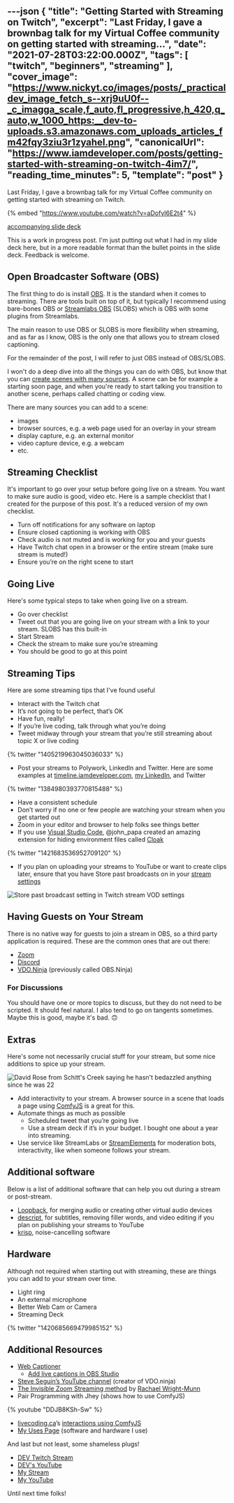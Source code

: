 ---json
{
  "title": "Getting Started with Streaming on Twitch",
  "excerpt": "Last Friday, I gave a brownbag talk for my Virtual Coffee community on getting started with streaming...",
  "date": "2021-07-28T03:22:00.000Z",
  "tags": [
    "twitch",
    "beginners",
    "streaming"
  ],
  "cover_image": "https://www.nickyt.co/images/posts/_practicaldev_image_fetch_s--xrj9uU0f--_c_imagga_scale,f_auto,fl_progressive,h_420,q_auto,w_1000_https:__dev-to-uploads.s3.amazonaws.com_uploads_articles_fm42fqy3ziu3r1zyahel.png",
  "canonicalUrl": "https://www.iamdeveloper.com/posts/getting-started-with-streaming-on-twitch-4im7/",
  "reading_time_minutes": 5,
  "template": "post"
}
---

Last Friday, I gave a brownbag talk for my Virtual Coffee community on getting started with streaming on Twitch.

{% embed "https://www.youtube.com/watch?v=aDofyI6E2t4" %}

[accompanying slide deck](https://iamdeveloper.com/stream2021)

This is a work in progress post. I'm just putting out what I had in my slide deck here, but in a more readable format than the bullet points in the slide deck. Feedback is welcome. 

## Open Broadcaster Software (OBS)

The first thing to do is install [OBS](https://obsproject.com). It is the standard when it comes to streaming. There are tools built on top of it, but typically I recommend using bare-bones OBS or [Streamlabs OBS](https://streamlabs.com) (SLOBS) which is OBS with some plugins from Streamlabs.

The main reason to use OBS or SLOBS is more flexibility when streaming, and as far as I know, OBS is the only one that allows you to stream closed captioning.

For the remainder of the post, I will refer to just OBS instead of OBS/SLOBS.

I won't do a deep dive into all the things you can do with OBS, but know that you can [create scenes with many sources](https://ryanharris.dev/2019-12-11-obs-scenes/). A scene can be for example a starting soon page, and when you're ready to start talking you transition to another scene, perhaps called chatting or coding view.

There are many sources you can add to a scene:
- images
- browser sources, e.g. a web page used for an overlay in your stream
- display capture, e.g. an external monitor
- video capture device, e.g. a webcam
- etc.

## Streaming Checklist

It's important to go over your setup before going live on a stream. You want to make sure audio is good, video etc. Here is a sample checklist that I created for the purpose of this post. It's a reduced version of my own checklist.

- Turn off notifications for any software on laptop
- Ensure closed captioning is working with OBS
- Check audio is not muted and is working for you and your guests
- Have Twitch chat open in a browser or the entire stream (make sure stream is muted!)
- Ensure you’re on the right scene to start

## Going Live

Here's some typical steps to take when going live on a stream.

- Go over checklist
- Tweet out that you are going live on your stream with a link to your stream. SLOBS has this built-in
- Start Stream
- Check the stream to make sure you’re streaming
- You should be good to go at this point

## Streaming Tips

Here are some streaming tips that I've found useful

- Interact with the Twitch chat
- It’s not going to be perfect, that’s OK
- Have fun, really!
- If you’re live coding, talk through what you’re doing
- Tweet midway through your stream that you’re still streaming about topic X or live coding

{% twitter "1405219963045036033" %}

- Post your streams to Polywork, LinkedIn and Twitter. Here are some examples at [timeline.iamdeveloper.com](https://timeline.iamdeveloper.com/nickytonline/highlights/cdfcb228-92a7-4678-86f0-6de6f0a432fe), [my LinkedIn](https://www.linkedin.com/in/nickytonline/detail/featured-list/urn:li:fsd_profile:ACoAAABbWMMBK1FLcaTloEjdod1_1cHxB9hL1xU/), and Twitter

{% twitter "1384980393770815488" %}

- Have a consistent schedule
- Don’t worry  if no one or few people are watching your stream when you get started out
- Zoom in your editor and browser to help folks see things better
- If you use [Visual Studio Code](https://code.visualstudio.com), @john_papa created an amazing extension for hiding environment files called [Cloak](https://marketplace.visualstudio.com/items?itemName=johnpapa.vscode-cloak)

{% twitter "1421683536952709120" %}

- If you plan on uploading your streams to YouTube or want to create clips later, ensure that you have Store past broadcasts on in your [stream settings](https://dashboard.twitch.tv/u/nickytonline/settings/stream)

![Store past broadcast setting in Twitch stream VOD settings](https://www.nickyt.co/images/posts/_uploads_articles_qxhxkf7zpa0cvxuyup2c.png) 

## Having Guests on Your Stream

There is no native way for guests to join a stream in OBS, so a third party application is required. These are the common ones that are out there:

- [Zoom](https://zoom.us)
- [Discord](https://discord.com)
- [VDO.Ninja](https://vdo.ninja/) (previously called OBS.Ninja)

### For Discussions

You should have one or more topics to discuss, but they do not need to be scripted. It should feel natural. I also tend to go on tangents sometimes. Maybe this is good, maybe it's bad. 🙃

## Extras

Here's some not necessarily crucial stuff for your stream, but some nice additions to spice up your stream.

![David Rose from Schitt's Creek saying he hasn't bedazzled anything since he was 22](https://media.giphy.com/media/l0JMiAGCP9IdtdVwk/giphy.gif)

- Add interactivity to your stream. A browser source in a scene that loads a page using [ComfyJS](https://github.com/instafluff/ComfyJS) is a great for this.
- Automate things as much as possible
  - Scheduled tweet that you’re going live
  - Use a stream deck if it’s in your budget. I bought one about a year into streaming.
- Use service like StreamLabs or [StreamElements](https://streamelements.com/) for moderation bots, interactivity, like when someone follows your stream.

## Additional software

Below is a list of additional software that can help you out during a stream or post-stream.

- [Loopback](https://rogueamoeba.com/loopback/), for merging audio or creating other virtual audio devices
- [descript](https://www.descript.com), for subtitles, removing filler words, and video editing if you plan on publishing your streams to YouTube
- [krisp](https://krisp.ai/), noise-cancelling software

## Hardware

Although not required when starting out with streaming, these are things you can add to your stream over time.

- Light ring
- An external microphone
- Better Web Cam or Camera
- Streaming Deck

{% twitter "1420685669479985152" %}

## Additional Resources

- [Web Captioner](https://webcaptioner.com/)
  - [Add live captions in OBS Studio](https://webcaptioner.com/help/integrations/obs)
- [Steve Seguin’s YouTube channel](https://www.youtube.com/c/SteveSeguin82) (creator of VDO.ninja)
- [The Invisible Zoom Streaming method](https://dev.to/chaelcodes/the-invisible-zoom-streaming-method-37ii) by [Rachael Wright-Munn](https://twitter.com/ChaelCodes)
- Pair Programming with Jhey (shows how to use ComfyJS)

{% youtube "DDJB8KSh-Sw" %}

- [livecoding.ca](https://livecoding.ca)’s [interactions using ComfyJS](https://github.com/nickytonline/dotca-bot)
- [My Uses Page](https://iamdeveloper.com/uses) (software and hardware I use)

And last but not least, some shameless plugs!

- [DEV Twitch Stream](https://www.twitch.tv/thepracticaldev)
- [DEV's YouTube](https://www.youtube.com/ThePracticalDevTeam)
- [My Stream](https://livecoding.ca)
- [My YouTube](https://youtube.iamdeveloper.com)

Until next time folks!

